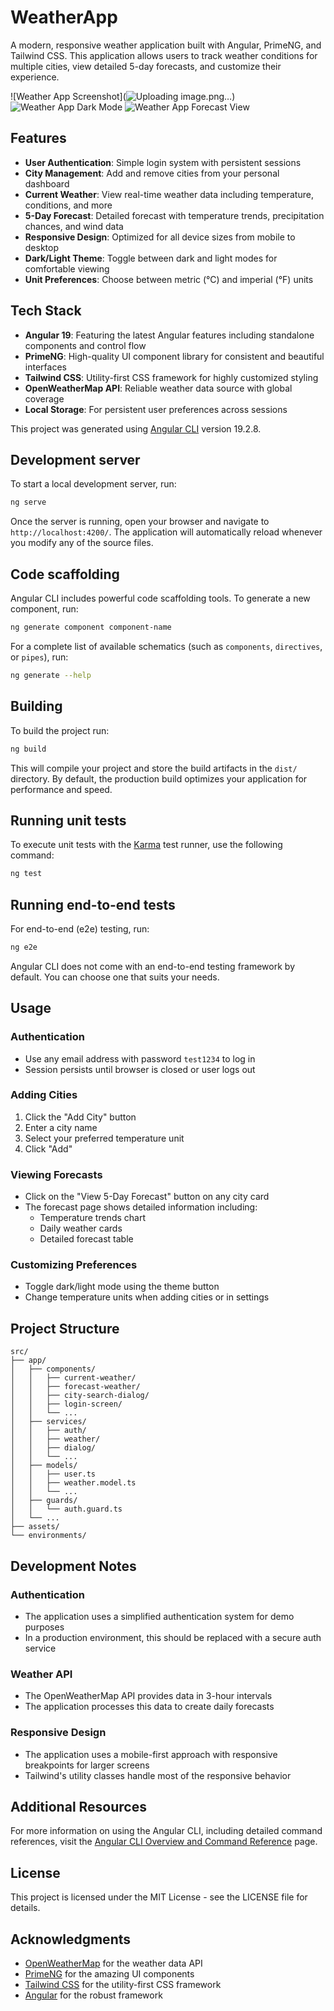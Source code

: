 # WeatherApp

A modern, responsive weather application built with Angular, PrimeNG, and Tailwind CSS. This application allows users to track weather conditions for multiple cities, view detailed 5-day forecasts, and customize their experience.

![Weather App Screenshot](![Uploading image.png…]())
![Weather App Dark Mode](https://via.placeholder.com/800x450)
![Weather App Forecast View](https://via.placeholder.com/800x450)

## Features

- **User Authentication**: Simple login system with persistent sessions
- **City Management**: Add and remove cities from your personal dashboard
- **Current Weather**: View real-time weather data including temperature, conditions, and more
- **5-Day Forecast**: Detailed forecast with temperature trends, precipitation chances, and wind data
- **Responsive Design**: Optimized for all device sizes from mobile to desktop
- **Dark/Light Theme**: Toggle between dark and light modes for comfortable viewing
- **Unit Preferences**: Choose between metric (°C) and imperial (°F) units

## Tech Stack

- **Angular 19**: Featuring the latest Angular features including standalone components and control flow
- **PrimeNG**: High-quality UI component library for consistent and beautiful interfaces
- **Tailwind CSS**: Utility-first CSS framework for highly customized styling
- **OpenWeatherMap API**: Reliable weather data source with global coverage
- **Local Storage**: For persistent user preferences across sessions

This project was generated using [Angular CLI](https://github.com/angular/angular-cli) version 19.2.8.

## Development server

To start a local development server, run:

```bash
ng serve
```

Once the server is running, open your browser and navigate to `http://localhost:4200/`. The application will automatically reload whenever you modify any of the source files.

## Code scaffolding

Angular CLI includes powerful code scaffolding tools. To generate a new component, run:

```bash
ng generate component component-name
```

For a complete list of available schematics (such as `components`, `directives`, or `pipes`), run:

```bash
ng generate --help
```

## Building

To build the project run:

```bash
ng build
```

This will compile your project and store the build artifacts in the `dist/` directory. By default, the production build optimizes your application for performance and speed.

## Running unit tests

To execute unit tests with the [Karma](https://karma-runner.github.io) test runner, use the following command:

```bash
ng test
```

## Running end-to-end tests

For end-to-end (e2e) testing, run:

```bash
ng e2e
```

Angular CLI does not come with an end-to-end testing framework by default. You can choose one that suits your needs.

## Usage

### Authentication
- Use any email address with password `test1234` to log in
- Session persists until browser is closed or user logs out

### Adding Cities
1. Click the "Add City" button
2. Enter a city name
3. Select your preferred temperature unit
4. Click "Add"

### Viewing Forecasts
- Click on the "View 5-Day Forecast" button on any city card
- The forecast page shows detailed information including:
  - Temperature trends chart
  - Daily weather cards
  - Detailed forecast table

### Customizing Preferences
- Toggle dark/light mode using the theme button
- Change temperature units when adding cities or in settings

## Project Structure

```
src/
├── app/
│   ├── components/
│   │   ├── current-weather/
│   │   ├── forecast-weather/
│   │   ├── city-search-dialog/
│   │   ├── login-screen/
│   │   └── ...
│   ├── services/
│   │   ├── auth/
│   │   ├── weather/
│   │   ├── dialog/
│   │   └── ...
│   ├── models/
│   │   ├── user.ts
│   │   ├── weather.model.ts
│   │   └── ...
│   ├── guards/
│   │   └── auth.guard.ts
│   └── ...
├── assets/
└── environments/
```

## Development Notes

### Authentication
- The application uses a simplified authentication system for demo purposes
- In a production environment, this should be replaced with a secure auth service

### Weather API
- The OpenWeatherMap API provides data in 3-hour intervals
- The application processes this data to create daily forecasts

### Responsive Design
- The application uses a mobile-first approach with responsive breakpoints for larger screens
- Tailwind's utility classes handle most of the responsive behavior

## Additional Resources

For more information on using the Angular CLI, including detailed command references, visit the [Angular CLI Overview and Command Reference](https://angular.dev/tools/cli) page.

## License

This project is licensed under the MIT License - see the LICENSE file for details.

## Acknowledgments

- [OpenWeatherMap](https://openweathermap.org/) for the weather data API
- [PrimeNG](https://primeng.org/) for the amazing UI components
- [Tailwind CSS](https://tailwindcss.com/) for the utility-first CSS framework
- [Angular](https://angular.io/) for the robust framework

